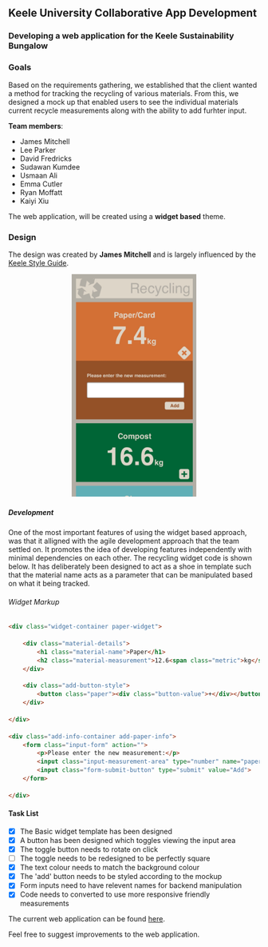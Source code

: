 ## Keele University Collaborative App Development

### Developing a web application for the Keele Sustainability Bungalow

### **Goals**

Based on the requirements gathering, we established that the client wanted a method for tracking the recycling of various materials. From this, we designed a mock up that enabled users to see the individual materials current recycle measurements along with the ability to add furhter input.

**Team members**:

 * James Mitchell
 * Lee Parker
 * David Fredricks
 * Sudawan Kumdee
 * Usmaan Ali
 * Emma Cutler
 * Ryan Moffatt
 * Kaiyi Xiu


The web application, will be created using a **widget based** theme.

### **Design**

The design was created by **James Mitchell** and is largely influenced by the [Keele Style Guide](https://www.keele.ac.uk/brand/).

<p align="center">
     <img src="mockup/recycling-widget.jpg" width="250"/>
</p>


##### Development

One of the most important features of using the widget based approach, was that it alligned with the agile development approach that the team settled on. It promotes the idea of developing features independently with minimal dependencies on each other.
The recycling widget code is shown below. It has deliberately been designed to act as a shoe in template such that the material name acts as a parameter that can be manipulated based on what it being tracked.

###### Widget Markup

``` html
<div class="widget-container paper-widget">

    <div class="material-details">
        <h1 class="material-name">Paper</h1>
        <h2 class="material-measurement">12.6<span class="metric">kg</span></h2>
    </div>

    <div class="add-button-style">
        <button class="paper"><div class="button-value">+</div></button>
    </div>

</div>

<div class="add-info-container add-paper-info">
    <form class="input-form" action="">
        <p>Please enter the new measurement:</p>
        <input class="input-measurement-area" type="number" name="paper-input" size="">
        <input class="form-submit-button" type="submit" value="Add">
    </form>

</div>
```

#### **Task List**

- [x] The Basic widget template has been designed
- [x] A button has been designed which toggles viewing the input area
- [x] The toggle button needs to rotate on click
- [ ] The toggle needs to be redesigned to be perfectly square
- [x] The text colour needs to match the background colour
- [x] The 'add' button needs to be styled according to the mockup
- [x] Form inputs need to have relevent names for backend manipulation
- [x] Code needs to converted to use more responsive friendly measurements

The current web application can be found [here](https://usyyy.github.io/).


Feel free to suggest improvements to the web application.
